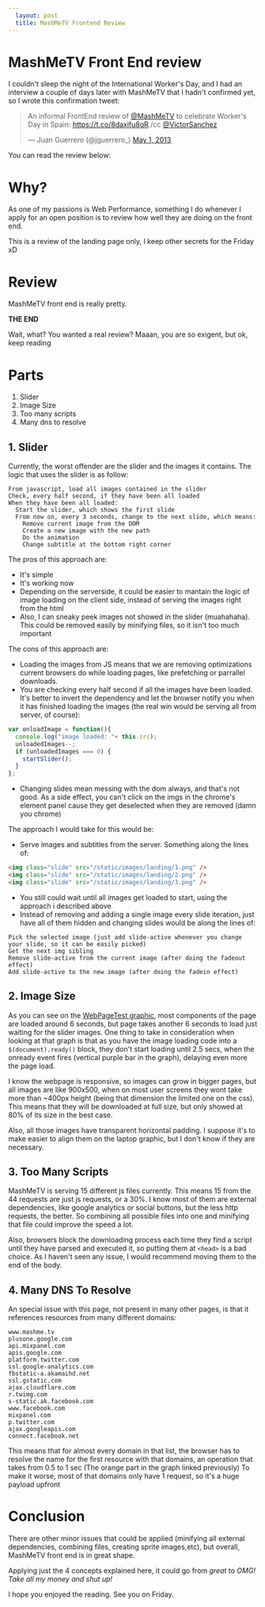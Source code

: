 ```yaml
---
  layout: post
  title: MashMeTV Frontend Review
---
```


MashMeTV Front End review
===============

I couldn't sleep the night of the International Worker's Day, and I had an interview a couple of
days later with MashMeTV that I hadn't confirmed yet, so I wrote this confirmation tweet:

<blockquote class="twitter-tweet"><p>An informal FrontEnd review of <a
href="https://twitter.com/MashMeTV">@MashMeTV</a> to celebrate Worker&#39;s Day in Spain: <a
href="https://t.co/8daxjfu8qR">https://t.co/8daxjfu8qR</a> /cc <a
href="https://twitter.com/VictorSanchez">@VictorSanchez</a></p>&mdash; Juan Guerrero (@jguerrero_)
<a href="https://twitter.com/jguerrero_/statuses/329481447469613056">May 1, 2013</a></blockquote>
<script async src="//platform.twitter.com/widgets.js" charset="utf-8"></script>

You can read the review below:

# Why? #

As one of my passions is Web Performance, something I do whenever I apply for an open position is to
review how well they are doing on the front end.

This is a review of the landing page only, I keep other secrets for the Friday xD

# Review #

MashMeTV front end is really pretty.

**THE END**

Wait, what? You wanted a real review? Maaan, you are so exigent, but ok, keep reading

# Parts #

1. Slider
2. Image Size
3. Too many scripts
4. Many dns to resolve

## 1. Slider ##

Currently, the worst offender are the slider and the images it contains.
The logic that uses the slider is as follow:

```
From javascript, load all images contained in the slider
Check, every half second, if they have been all loaded
When they have been all loaded:
  Start the slider, which shows the first slide
  From now on, every 3 seconds, change to the next slide, which means:
    Remove current image from the DOM
    Create a new image with the new path
    Do the animation
    Change subtitle at the bottom right corner
```

The pros of this approach are:

  - It's simple
  - It's working now
  - Depending on the serverside, it could be easier to mantain the logic of
image loading on the client side, instead of serving the images right from
the html
  - Also, I can sneaky peek images not showed in the slider (muahahaha). This
could be removed easily by minifying files, so it isn't too much important

The cons of this approach are:

  - Loading the images from JS means that we are removing optimizations
  current browsers do while loading pages, like prefetching or parrallel
  downloads.
  - You are checking every half second if all the images have been loaded.
  It's better to invert the dependency and let the browser notify you when it
  has finished loading the images (the real win would be serving all
  from server, of course):

```javascript
var onloadImage = function(){
  console.log("image loaded: "+ this.src);
  unloadedImages--;
  if (unloadedImages === 0) {
    startSlider();
  }
};
```

  - Changing slides mean messing with the dom always, and that's not
good. As a side effect, you can't click on the imgs in the chrome's
element panel cause they get deselected when they are removed (damn
    you chrome)


The approach I would take for this would be:

  - Serve images and subtitles from the server. Something along the
lines of:

```html
<img class="slide" src="/static/images/landing/1.png" />
<img class="slide" src="/static/images/landing/2.png" />
<img class="slide" src="/static/images/landing/3.png" />
```

  - You still could wait until all images get loaded to start, using
the approach i described above
  - Instead of removing and adding a single image every slide
iteration, just have all of them hidden and changing slides
would be along the lines of:

```
Pick the selected image (just add slide-active whenever you change your slide, so it can be easily picked)
Get the next img sibling
Remove slide-active from the current image (after doing the fadeout effect)
Add slide-active to the new image (after doing the fadein effect)
```

## 2. Image Size ##

As you can see on the [WebPageTest
graphic](http://www.webpagetest.org/result/130501_0X_46W/1/details/), most components of the page
are loaded around 6 seconds, but page takes another 6 seconds to load just waiting for the slider
images.
One thing to take in consideration when looking at that graph is that as you have the image loading
code into a ```$(document).ready()``` block, they don't start loading until 2.5 secs, when the
onready event fires (vertical purple bar in the graph), delaying even more the page load.

I know the webpage is responsive, so images can grow in bigger pages, but all images are like
900x500, when on most user screens they wont take more than ~400px height (being that dimension the
    limited one on the css).
This means that they will be downloaded at full size, but only showed at 80% of its size in the best
case.

Also, all those images have transparent horizontal padding. I suppose it's to make easier to align
them on the laptop graphic, but I don't know if they are necessary.

## 3. Too Many Scripts ##

MashMeTV is serving 15 different js files currently. This means 15 from the 44 requests are just js
requests, or a 30%.
I know most of them are external dependencies, like google analytics or social buttons, but the less
http requests, the better.
So combining all possible files into one and minifying that file could improve the speed a lot.

Also, browsers block the downloading process each time they find a script until they have parsed and
executed it, so putting them at ```<head>``` is a bad choice. As I haven't seen any issue, I would
recommend moving them to the end of the body.

## 4. Many DNS To Resolve ##

An special issue with this page, not present in many other pages, is that it references resources
from many different domains:

```
www.mashme.tv
plusone.google.com
api.mixpanel.com
apis.google.com
platform.twitter.com
ssl.google-analytics.com
fbstatic-a.akamaihd.net
ssl.gstatic.com
ajax.cloudflare.com
r.twimg.com
s-static.ak.facebook.com
www.facebook.com
mixpanel.com
p.twitter.com
ajax.googleapis.com
connect.facebook.net
```

This means that for almost every domain in that list, the browser has to resolve the name for the
first resource with that domains, an operation that takes from 0.5 to 1 sec (The orange part in the
    graph linked previously)
To make it worse, most of that domains only have 1 request, so it's a huge payload upfront

# Conclusion #

There are other minor issues that could be applied (minifying all external dependencies, combining
    files, creating sprite images,etc), but overall, MashMeTV front end is in great shape.

Applying just the 4 concepts explained here, it could go from _great_ to _OMG! Take all my money and
shut up!_

I hope you enjoyed the reading. See you on Friday.
